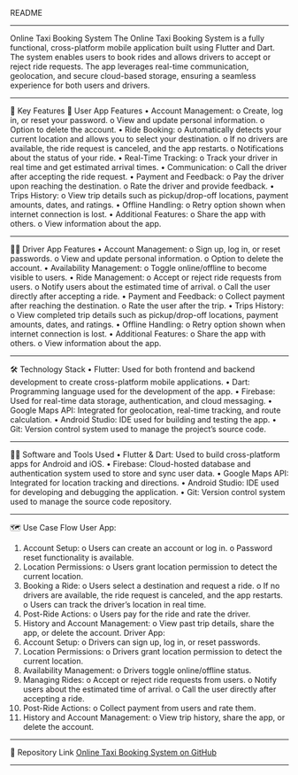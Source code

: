 README
________________________________________
Online Taxi Booking System
The Online Taxi Booking System is a fully functional, cross-platform mobile application built using Flutter and Dart. The system enables users to book rides and allows drivers to accept or reject ride requests. The app leverages real-time communication, geolocation, and secure cloud-based storage, ensuring a seamless experience for both users and drivers.
________________________________________
📱 Key Features
🚗 User App Features
•	Account Management: 
o	Create, log in, or reset your password.
o	View and update personal information.
o	Option to delete the account.
•	Ride Booking: 
o	Automatically detects your current location and allows you to select your destination.
o	If no drivers are available, the ride request is canceled, and the app restarts.
o	Notifications about the status of your ride.
•	Real-Time Tracking: 
o	Track your driver in real time and get estimated arrival times.
•	Communication: 
o	Call the driver after accepting the ride request.
•	Payment and Feedback: 
o	Pay the driver upon reaching the destination.
o	Rate the driver and provide feedback.
•	Trips History: 
o	View trip details such as pickup/drop-off locations, payment amounts, dates, and ratings.
•	Offline Handling: 
o	Retry option shown when internet connection is lost.
•	Additional Features: 
o	Share the app with others.
o	View information about the app.
________________________________________
🧑‍✈️ Driver App Features
•	Account Management: 
o	Sign up, log in, or reset passwords.
o	View and update personal information.
o	Option to delete the account.
•	Availability Management: 
o	Toggle online/offline to become visible to users.
•	Ride Management: 
o	Accept or reject ride requests from users.
o	Notify users about the estimated time of arrival.
o	Call the user directly after accepting a ride.
•	Payment and Feedback: 
o	Collect payment after reaching the destination.
o	Rate the user after the trip.
•	Trips History: 
o	View completed trip details such as pickup/drop-off locations, payment amounts, dates, and ratings.
•	Offline Handling: 
o	Retry option shown when internet connection is lost.
•	Additional Features: 
o	Share the app with others.
o	View information about the app.
________________________________________
🛠️ Technology Stack
•	Flutter: Used for both frontend and backend development to create cross-platform mobile applications.
•	Dart: Programming language used for the development of the app.
•	Firebase: Used for real-time data storage, authentication, and cloud messaging.
•	Google Maps API: Integrated for geolocation, real-time tracking, and route calculation.
•	Android Studio: IDE used for building and testing the app.
•	Git: Version control system used to manage the project’s source code.
________________________________________
🧑‍💻 Software and Tools Used
•	Flutter & Dart: Used to build cross-platform apps for Android and iOS.
•	Firebase: Cloud-hosted database and authentication system used to store and sync user data.
•	Google Maps API: Integrated for location tracking and directions.
•	Android Studio: IDE used for developing and debugging the application.
•	Git: Version control system used to manage the source code repository.
________________________________________
🗺️ Use Case Flow
User App:
1.	Account Setup: 
o	Users can create an account or log in.
o	Password reset functionality is available.
2.	Location Permissions: 
o	Users grant location permission to detect the current location.
3.	Booking a Ride: 
o	Users select a destination and request a ride.
o	If no drivers are available, the ride request is canceled, and the app restarts.
o	Users can track the driver’s location in real time.
4.	Post-Ride Actions: 
o	Users pay for the ride and rate the driver.
5.	History and Account Management: 
o	View past trip details, share the app, or delete the account.
Driver App:
1.	Account Setup: 
o	Drivers can sign up, log in, or reset passwords.
2.	Location Permissions: 
o	Drivers grant location permission to detect the current location.
3.	Availability Management: 
o	Drivers toggle online/offline status.
4.	Managing Rides: 
o	Accept or reject ride requests from users.
o	Notify users about the estimated time of arrival.
o	Call the user directly after accepting a ride.
5.	Post-Ride Actions: 
o	Collect payment from users and rate them.
6.	History and Account Management: 
o	View trip history, share the app, or delete the account.
________________________________________
🔗 Repository Link
<a href="https://github.com/jami712/Online-taxi-booking-system-using-flutter">Online Taxi Booking System on GitHub</a>
________________________________________

